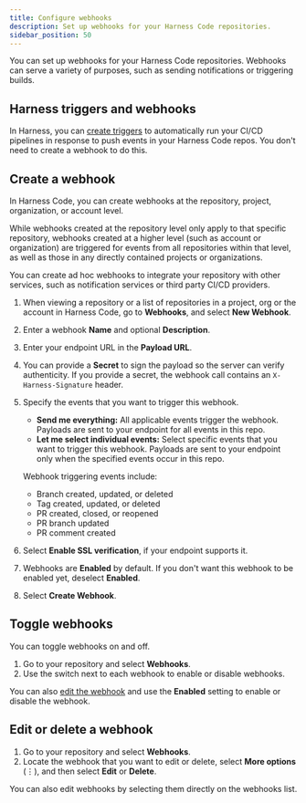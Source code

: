 ```yaml
---
title: Configure webhooks
description: Set up webhooks for your Harness Code repositories.
sidebar_position: 50
---
```


You can set up webhooks for your Harness Code repositories. Webhooks can serve a variety of purposes, such as sending notifications or triggering builds.

## Harness triggers and webhooks

In Harness, you can [create triggers](../pipelines/code-triggers.md) to automatically run your CI/CD pipelines in response to push events in your Harness Code repos. You don't need to create a webhook to do this.

## Create a webhook

In Harness Code, you can create webhooks at the repository, project, organization, or account level.

While webhooks created at the repository level only apply to that specific repository, webhooks created at a higher level (such as account or organization) are triggered for events from all repositories within that level, as well as those in any directly contained projects or organizations.

You can create ad hoc webhooks to integrate your repository with other services, such as notification services or third party CI/CD providers.

1. When viewing a repository or a list of repositories in a project, org or the account in Harness Code, go to **Webhooks**, and select **New Webhook**.
2. Enter a webhook **Name** and optional **Description**.
3. Enter your endpoint URL in the **Payload URL**.
4. You can provide a **Secret** to sign the payload so the server can verify authenticity. If you provide a secret, the webhook call contains an `X-Harness-Signature` header.
5. Specify the events that you want to trigger this webhook.

   * **Send me everything:** All applicable events trigger the webhook. Payloads are sent to your endpoint for all events in this repo.
   * **Let me select individual events:** Select specific events that you want to trigger this webhook. Payloads are sent to your endpoint only when the specified events occur in this repo.

   Webhook triggering events include:

   * Branch created, updated, or deleted
   * Tag created, updated, or deleted
   * PR created, closed, or reopened
   * PR branch updated
   * PR comment created

6. Select **Enable SSL verification**, if your endpoint supports it.
7. Webhooks are **Enabled** by default. If you don't want this webhook to be enabled yet, deselect **Enabled**.
8. Select **Create Webhook**.

## Toggle webhooks

You can toggle webhooks on and off.

1. Go to your repository and select **Webhooks**.
2. Use the switch next to each webhook to enable or disable webhooks.

You can also [edit the webhook](#edit-or-delete-a-webhook) and use the **Enabled** setting to enable or disable the webhook.

## Edit or delete a webhook

1. Go to your repository and select **Webhooks**.
2. Locate the webhook that you want to edit or delete, select **More options** (&vellip;), and then select **Edit** or **Delete**.

You can also edit webhooks by selecting them directly on the webhooks list.
